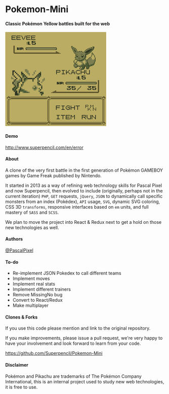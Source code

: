 # Pokemon-Mini
#### Classic Pokémon Yellow battles built for the web
![Screenshot](/screenshot.png?raw=true "Screenshot")

#### Demo
<http://www.superpencil.com/en/error>

#### About
A clone of the very first battle in the first generation of Pokémon GAMEBOY games by Game Freak published by Nintendo.

It started in 2013 as a way of refining web technology skills for Pascal Pixel and now Superpencil, then evolved to include (originally, perhaps not in the current iteration) `PHP`, `GET` requests, `jQuery`, `JSON` to dynamically call specific monsters from an index (Pokédex), `API` usage, `SVG`, dynamic SVG coloring, CSS 3D `transforms`, responsive interfaces based on `em` units, and full mastery of `SASS` and `SCSS`.

We plan to move the project into React & Redux next to get a hold on those new technologies as well.

#### Authors
[@PascalPixel](http://github.com/pascalpixel)

#### To-do
- Re-implement JSON Pokedex to call different teams
- Implement moves
- Implement real stats
- Implement different trainers
- Remove MissingNo bug
- Convert to React/Redux
- Make multiplayer

#### Clones & Forks
If you use this code please mention and link to the original repository.

If you make improvements, please issue a pull request, we're very happy to have your involvement and look forward to learn from your code.

<https://github.com/Superpencil/Pokemon-Mini>

#### Disclaimer
Pokémon and Pikachu are trademarks of The Pokémon Company International, this is an internal project used to study new web technologies, it is free to use.
